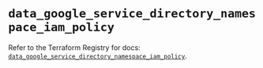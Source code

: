 # `data_google_service_directory_namespace_iam_policy`

Refer to the Terraform Registry for docs: [`data_google_service_directory_namespace_iam_policy`](https://registry.terraform.io/providers/hashicorp/google-beta/5.40.0/docs/data-sources/google_service_directory_namespace_iam_policy).
